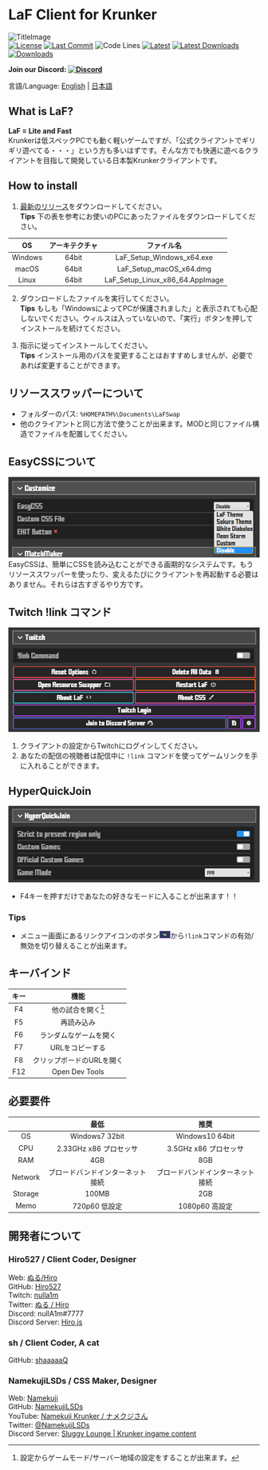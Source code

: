 # LaF Client for Krunker

![TitleImage](./app/img/social.png)</br>
[![License](https://img.shields.io/github/license/LaFClient/LaF?style=flat-square)](https://github.com/LaFClient/LaF/blob/master/LICENSE)
[![Last Commit](https://img.shields.io/github/last-commit/LaFClient/LaF/master?style=flat-square)](https://github.com/LaFClient/LaF/tree/master)
![Code Lines](https://img.shields.io/tokei/lines/github/LaFClient/LaF?style=flat-square)
[![Latest](https://img.shields.io/github/v/release/LaFClient/LaF?style=flat-square)](https://github.com/LaFClient/LaF/releases/latest)
[![Latest Downloads](https://img.shields.io/github/downloads/LaFClient/LaF/latest/total?style=flat-square)](https://github.com/LaFClient/LaF/releases/latest)
[![Downloads](https://img.shields.io/github/downloads/LaFClient/LaF/total?style=flat-square&logo=appveyor)](https://github.com/LaFClient/LaF/releases)</br>

**Join our Discord: [![Discord](https://discord.com/api/guilds/911130667448954880/widget.png)](https://discord.gg/9M9TgDRt9G)**

言語/Language: [English](https://github.com/LaFClient/LaF/blob/master/README.md) | [日本語](https://github.com/LaFClient/LaF/blob/master/README_JA.md)

## What is LaF?

**LaF = Lite and Fast**</br>
Krunkerは低スペックPCでも動く軽いゲームですが、「公式クライアントでギリギリ遊べてる・・・」という方も多いはずです。そんな方でも快適に遊べるクライアントを目指して開発している日本製Krunkerクライアントです。

## How to install

1. [最新のリリース](https://github.com/LaFClient/LaF/releases/latest)をダウンロードしてください。\
**Tips** 下の表を参考にお使いのPCにあったファイルをダウンロードしてください。

|   OS    | アーキテクチャ |           ファイル名            |
| :-----: | :------------: | :-----------------------------: |
| Windows |    64bit     |    LaF_Setup_Windows_x64.exe    |
|  macOS  |    64bit     |     LaF_Setup_macOS_x64.dmg     |
|  Linux  |    64bit     | LaF_Setup_Linux_x86_64.AppImage |

2. ダウンロードしたファイルを実行してください。\
**Tips** もしも「WindowsによってPCが保護されました」と表示されても心配しないでください。ウィルスは入っていないので、「実行」ボタンを押してインストールを続けてください。

3. 指示に従ってインストールしてください。\
**Tips** インストール用のパスを変更することはおすすめしませんが、必要であれば変更することができます。

## リソーススワッパーについて

- フォルダーのパス: `%HOMEPATH%\Documents\LaFSwap`
- 他のクライアントと同じ方法で使うことが出来ます。MODと同じファイル構造でファイルを配置してください。

## EasyCSSについて

![EasyCSS](./app/img/readme/easycss-1.png)\
EasyCSSは、簡単にCSSを読み込むことができる画期的なシステムです。もうリソーススワッパーを使ったり、変えるたびにクライアントを再起動する必要はありません。それらは古すぎるやり方です。

## Twitch !link コマンド

![Twitch Login](./app/img/readme/twitch-1.png)

1. クライアントの設定からTwitchにログインしてください。
2. あなたの配信の視聴者は配信中に `!link` コマンドを使ってゲームリンクを手に入れることができます。

## HyperQuickJoin

![HyperQuickJoin](./app/img/readme/hyperquickjoin-1.png)

- F4キーを押すだけであなたの好きなモードに入ることが出来ます！！

### Tips

- メニュー画面にあるリンクアイコンのボタン![Button](./app/img/readme/twitch-2.png)から`!link`コマンドの有効/無効を切り替えることが出来ます。

## キーバインド

| キー  |           機能            |
| :---: | :-----------------------: |
|  F4   |    他の試合を開く[^1]     |
|  F5   |        再読み込み         |
|  F6   |  ランダムなゲームを開く   |
|  F7   |      URLをコピーする      |
|  F8   | クリップボードのURLを開く |
|  F12  |      Open Dev Tools       |

[^1]: 設定からゲームモード/サーバー地域の設定をすることが出来ます。

## 必要要件

|         |               最低               |               推奨               |
| :-----: | :------------------------------: | :------------------------------: |
|   OS    |          Windows7 32bit          |         Windows10 64bit          |
|   CPU   |      2.33GHz x86 プロセッサ      |      3.5GHz x86 プロセッサ       |
|   RAM   |               4GB                |               8GB                |
| Network | ブロードバンドインターネット接続 | ブロードバンドインターネット接続 |
| Storage |              100MB               |               2GB                |
|  Memo   |          720p60 低設定           |          1080p60 高設定          |

## 開発者について

### Hiro527 / **Client Coder, Designer**

Web: [ぬる/Hiro](https://hiro527.github.io/)\
GitHub: [Hiro527](https://github.com/Hiro527)\
Twitch: [nulla1m](https://twitch.tv/nulla1m)\
Twitter: [ぬる / Hiro](https://twitter.com/nullA1m)\
Discord: nullA1m#7777\
Discord Server: [Hiro.js](https://discord.gg/9M9TgDRt9G)

### sh / **Client Coder, A cat**

GitHub: [shaaaaaQ](https://github.com/shaaaaaQ)

### NamekujiLSDs / **CSS Maker, Designer**

Web: [Namekuji](https://namekujilsds.github.io/)\
GitHub: [NamekujiLSDs](https://github.com/NamekujiLSDs)\
YouTube: [Namekuji Krunker / ナメクジさん](https://www.youtube.com/channel/UCH65I7YbpEK7B8-Wkr75CJQ)\
Twitter: [@NamekujiLSDs](https://twitter.com/namekujilsds)\
Discord Server: [Sluggy Lounge | Krunker ingame content](https://discord.gg/qusjZSbXQX)
